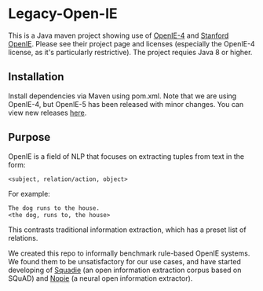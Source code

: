 # Legacy-Open-IE

This is a Java maven project showing use of [OpenIE-4](https://github.com/allenai/openie-standalone) and [Stanford OpenIE](https://nlp.stanford.edu/software/openie.html). Please see their project page and licenses (especially the OpenIE-4 license, as it's particularly restrictive). The project requies Java 8 or higher. 

## Installation

Install dependencies via Maven using pom.xml. Note that we are using OpenIE-4, but OpenIE-5 has been released with minor changes. You can view new releases [here](https://search.maven.org/#search%7Cga%7C1%7Copenie).

## Purpose

OpenIE is a field of NLP that focuses on extracting tuples from text in the form:

```
<subject, relation/action, object>
```

For example:

```
The dog runs to the house.
<the dog, runs to, the house>
```

This contrasts traditional information extraction, which has a preset list of relations. 

We created this repo to informally benchmark rule-based OpenIE systems. We found them to be unsatisfactory for our use cases, and have started developing of [Squadie](https://github.com/NPCai/Squadie) (an open information extraction corpus based on SQuAD) and [Nopie](https://github.com/NPCai/Nopie) (a neural open information extractor).
